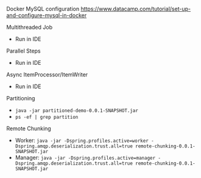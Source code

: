 Docker MySQL configuration
https://www.datacamp.com/tutorial/set-up-and-configure-mysql-in-docker

Multithreaded Job
- Run in IDE

Parallel Steps
- Run in IDE

Async ItemProcessor/ItemWriter
- Run in IDE

Partitioning
- `java -jar partitioned-demo-0.0.1-SNAPSHOT.jar`
- `ps -ef | grep partition`

Remote Chunking
- Worker: `java -jar -Dspring.profiles.active=worker -Dspring.amqp.deserialization.trust.all=true remote-chunking-0.0.1-SNAPSHOT.jar`
- Manager: `java -jar -Dspring.profiles.active=manager -Dspring.amqp.deserialization.trust.all=true remote-chunking-0.0.1-SNAPSHOT.jar`

